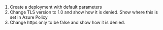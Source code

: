 1. Create a deployment with default parameters
1. Change TLS version to 1.0 and show how it is denied. Show where this is set in Azure Policy
1. Change https only to be false and show how it is denied.
